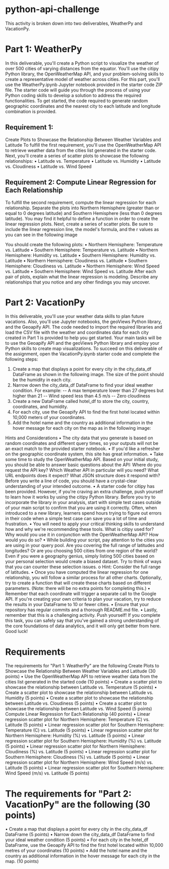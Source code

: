 # python-api-challenge

This activity is broken down into two deliverables, WeatherPy and VacationPy.
# Part 1: WeatherPy
In this deliverable, you'll create a Python script to visualize the weather of over 500 cities of varying distances from the equator. You'll use the citipy Python library, the OpenWeatherMap API, and your problem-solving skills to create a representative model of weather across cities.
For this part, you'll use the WeatherPy.ipynb Jupyter notebook provided in the starter code ZIP file. The starter code will guide you through the process of using your Python coding skills to develop a solution to address the required functionalities.
To get started, the code required to generate random geographic coordinates and the nearest city to each latitude and longitude combination is provided.
## Requirement 1: 
Create Plots to Showcase the Relationship Between Weather Variables and Latitude
To fulfill the first requirement, you'll use the OpenWeatherMap API to retrieve weather data from the cities list generated in the starter code. Next, you'll create a series of scatter plots to showcase the following relationships:
•	Latitude vs. Temperature
•	Latitude vs. Humidity
•	Latitude vs. Cloudiness
•	Latitude vs. Wind Speed
## Requirement 2: Compute Linear Regression for Each Relationship
To fulfill the second requirement, compute the linear regression for each relationship. Separate the plots into Northern Hemisphere (greater than or equal to 0 degrees latitude) and Southern Hemisphere (less than 0 degrees latitude). You may find it helpful to define a function in order to create the linear regression plots.
Next, create a series of scatter plots. Be sure to include the linear regression line, the model's formula, and the r values as you can see in the following image
 
You should create the following plots:
•	Northern Hemisphere: Temperature vs. Latitude
•	Southern Hemisphere: Temperature vs. Latitude
•	Northern Hemisphere: Humidity vs. Latitude
•	Southern Hemisphere: Humidity vs. Latitude
•	Northern Hemisphere: Cloudiness vs. Latitude
•	Southern Hemisphere: Cloudiness vs. Latitude
•	Northern Hemisphere: Wind Speed vs. Latitude
•	Southern Hemisphere: Wind Speed vs. Latitude
After each pair of plots, explain what the linear regression is modeling. Describe any relationships that you notice and any other findings you may uncover.
# Part 2: VacationPy
In this deliverable, you'll use your weather data skills to plan future vacations. Also, you'll use Jupyter notebooks, the geoViews Python library, and the Geoapify API.
The code needed to import the required libraries and load the CSV file with the weather and coordinates data for each city created in Part 1 is provided to help you get started.
Your main tasks will be to use the Geoapify API and the geoViews Python library and employ your Python skills to create map visualizations.
To succeed on this deliverable of the assignment, open the VacationPy.ipynb starter code and complete the following steps:
1.	Create a map that displays a point for every city in the city_data_df DataFrame as shown in the following image. The size of the point should be the humidity in each city. 
2.	Narrow down the city_data_df DataFrame to find your ideal weather condition. 
   For example:
   -- A max temperature lower than 27 degrees but higher than 21
   --	Wind speed less than 4.5 m/s
   --	Zero cloudiness
4.	Create a new DataFrame called hotel_df to store the city, country, coordinates, and humidity.
5.	For each city, use the Geoapify API to find the first hotel located within 10,000 meters of your coordinates.
6.	Add the hotel name and the country as additional information in the hover message for each city on the map as in the following image:
 
Hints and Considerations
•	The city data that you generate is based on random coordinates and different query times, so your outputs will not be an exact match to the provided starter notebook.
•	If you'd like a refresher on the geographic coordinate system, this site has great information.
•	Take some time to study the OpenWeatherMap API. Based on your initial study, you should be able to answer basic questions about the API: Where do you request the API key? Which Weather API in particular will you need? What URL endpoints does it expect? What JSON structure does it respond with? Before you write a line of code, you should have a crystal-clear understanding of your intended outcome.
•	A starter code for citipy has been provided. However, if you're craving an extra challenge, push yourself to learn how it works by using the citipy Python library. Before you try to incorporate the library in your analysis, start with simple test cases outside of your main script to confirm that you are using it correctly. Often, when introduced to a new library, learners spend hours trying to figure out errors in their code when a simple test case can save you a lot of time and frustration.
•	You will need to apply your critical thinking skills to understand how and why we're recommending these tools. What is citipy used for? Why would you use it in conjunction with the OpenWeatherMap API? How would you do so?
•	While building your script, pay attention to the cities you are using in your query pool. Are you covering the full range of latitudes and longitudes? Or are you choosing 500 cities from one region of the world? Even if you were a geography genius, simply listing 500 cities based on your personal selection would create a biased dataset. Try to think of ways that you can counter these selection issues.
o	Hint: Consider the full range of latitudes.
•	Once you have computed the linear regression for one relationship, you will follow a similar process for all other charts. Optionally, try to create a function that will create these charts based on different parameters. (Note: there will be no extra points for completing this.)
•	Remember that each coordinate will trigger a separate call to the Google API. If you're creating your own criteria to plan your vacation, try to reduce the results in your DataFrame to 10 or fewer cities.
•	Ensure that your repository has regular commits and a thorough README.md file.
•	Lastly, remember that this is a challenging activity. Push yourself! If you complete this task, you can safely say that you've gained a strong understanding of the core foundations of data analytics, and it will only get better from here. Good luck!
# Requirements
The requirements for "Part 1: WeatherPy" are the following
Create Plots to Showcase the Relationship Between Weather Variables and Latitude (30 points)
•	Use the OpenWeatherMap API to retrieve weather data from the cities list generated in the started code (10 points)
•	Create a scatter plot to showcase the relationship between Latitude vs. Temperature (5 points)
•	Create a scatter plot to showcase the relationship between Latitude vs. Humidity (5 points)
•	Create a scatter plot to showcase the relationship between Latitude vs. Cloudiness (5 points)
•	Create a scatter plot to showcase the relationship between Latitude vs. Wind Speed (5 points)
Compute Linear Regression for Each Relationship (40 points)
•	Linear regression scatter plot for Northern Hemisphere: Temperature (C) vs. Latitude (5 points)
•	Linear regression scatter plot for Southern Hemisphere: Temperature (C) vs. Latitude (5 points)
•	Linear regression scatter plot for Northern Hemisphere: Humidity (%) vs. Latitude (5 points)
•	Linear regression scatter plot for Southern Hemisphere: Humidity (%) vs. Latitude (5 points)
•	Linear regression scatter plot for Northern Hemisphere: Cloudiness (%) vs. Latitude (5 points)
•	Linear regression scatter plot for Southern Hemisphere: Cloudiness (%) vs. Latitude (5 points)
•	Linear regression scatter plot for Northern Hemisphere: Wind Speed (m/s) vs. Latitude (5 points)
•	Linear regression scatter plot for Southern Hemisphere: Wind Speed (m/s) vs. Latitude (5 points)
# The requirements for "Part 2: VacationPy" are the following (30 points)
•	Create a map that displays a point for every city in the city_data_df DataFrame (5 points)
•	Narrow down the city_data_df DataFrame to find your ideal weather condition (5 points)
•	For each city in the hotel_df DataFrame, use the Geoapify API to find the first hotel located within 10,000 metres of your coordinates (10 points)
•	Add the hotel name and the country as additional information in the hover message for each city in the map. (10 points)

